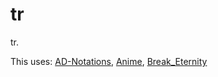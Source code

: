 # tr

tr.

This uses:
[AD-Notations](https://github.com/antimatter-dimensions/notations),
[Anime](https://github.com/juliangarnier/anime/),
[Break_Eternity](https://github.com/Patashu/break_eternity.js)
